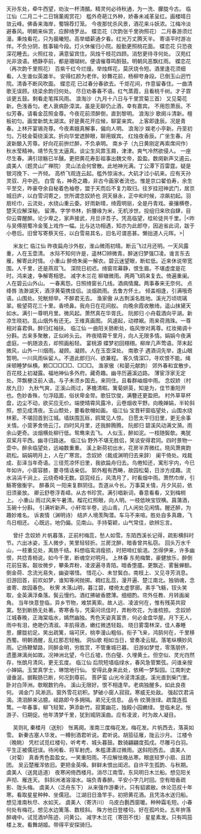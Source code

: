 <!-- { "loadSidebar": true } -->
天孙东处，牵牛西望，劝汝一杯清醑。精灵何必待秋通，为一洗、朦胧今古。 
临江仙（二月二十二日锦薰阁赏花）
槛外奇葩江外种，娇春未减革呈红。画楼晴日敛云峰。佛香来海岸，蜀锦荐灯笼。 
今夜那忧杀风景，酒花来斗妖浓。江梅冷淡避春风。明朝来纵赏，应醉绮罗丛。 
蝶恋花（次韵张千里驹照花）
二月春游须烂漫。秉烛看花，只为晨曦短。高举蜡薪通夕看。红光万丈腾天半。 
寄语平时游冶伴。不负分阴，胜事输今段。灯火休催归小院。殷勤更照桃花面。 
蝶恋花
只恐夜深花睡去。火照红妆，满意留宾住。凤烛千枝花四顾。消愁更待寻何处。 
汉苑红光非浪语。栖静亭前，都是珊瑚树。便请催尊鸣酹鼓。明朝风恶飘红雨。 
蝶恋花（再次韵千里照花）
百紫千红今烂熳。举烛辉花，莫厌烧令短。酒里逢花须细看。人生谁似英雄半。 
安得红颜为老伴。妙舞花前，杨柳夸身段。已倒玉山迥竹院。清香不断风吹面。 
蝶恋花
已过春分春欲去。千炬花间，作意留春住。一曲清歌无误顾。绕梁余韵归何处。 
尽日劝春春不语。红气蒸霞，且看桃千树。才子霏谈更五鼓。剩看走笔挥风雨。 
浪淘沙（九月十八日与千里赏菊三首）
又见菊花新。色浅香匀。老人衰病卧漳滨。虽是无聊仍止酒，幸有嘉宾。 
不用怨萧辰。不似芳春。请看金蕊照金尊。今夜花前须醉倒，直到黎明。 
浪淘沙
歌阕斗清新。檀板初匀。画堂新筑太湖滨。好是黄花开应候，聊宴亲宾。 
上客即逢辰。况是青春。上林开宴锡尧尊。今夜素娥真解事，偏向人明。 
浪淘沙
娱老小亭新。丹垩初匀。万枝金菊绕溪滨。折向华堂遮醉眼，聊用娱宾。 
红烛夜香辰。广坐生春。月波新酿入芳尊。好向花前拚烂醉，不负承明。 
南乡子（九日黄刚定再索席间作）
秋水莹精神。靖节先生太逼真。谈尘生风霏玉屑，津津。爽气冷然欲侵人。 
一座尽生春。满引琼觞已半醺。更把黄花寿彭祖事出魏文帝，盈盈。数阕新声又遏云。 
虞美人（题灵山广禅院）
灵山法会何曾散。此地神光满。丁公潭下百雷霆。疑是银河挽下、一齐倾。 
高桥飞观连云起。槛外惊湍水。大矶才过小矶来。应有天孙灵驭、月中迥。 
白雪
名，神奇之趣，非古今画家者流也。惟是京口翟伯寿，余生平至交，昨豪夺余自秘着色袖卷，盟于天而后不复力取归。往岁挂冠神武门，居京城旧庐，以白雪词寄之，世所谓念奴娇也 
洞天昼永，正中和时候，凉飙初起。羽扇纶巾，云流处，水绕山重云委。好雨新晴，绮霞明丽，全是丹青戏。豪攘横卷，楚天应解深秘。 
留滞。字学书林，折腰缘为米，无机涉世。投组归来欣自肆，目仰云霄醒醉。论少卑之，家声接武，月旦评吾子。凭高临望，桂轮徒共千里。|<昨与吴傅朋蜀冷金笺上戏作一幅。比与达功相遇，知亦为此郎夺，因追省此词，跋于小卷后。旧曾写寄蔡天任，以白雪易其名，旧名可谓恶甚。懒拙道人元晖。>| 

　
米友仁
临江仙
昨夜扁舟沙外舣，淮山微雨初晴。断云飞过月还明。一天风露重，人在玉壶清。 
水际不知何许是，遥林□辨微青。醉迷归梦强□凌。谁言东去雁，解寄此时情。 
小重山
醉倚朱阑一解衣。碧云迷望眼，断虹低。近来休说带宽围。人千里，还是燕双飞。 
深院日初迟。绮窗帘幕静，恨生眉。不堪虚度是花时。鸿来速，争解寄相思。 
减字木兰花
柳塘微雨。两两飞鸥来复去。倚遍重阑。人在碧云山外山。 
一春离怨。日照绮窗长几线。酒病情魔。两事春来无奈何。 
点绛唇
浩渺湖天，酒浮黄菊携佳侣。淡烟疏雨。去鲁方怀土。 
倾盖相逢，引满哦奇语。山围处。兕觥频举。不醉君无去。 
渔家傲
从古荆溪名胜地。溪光万顷琉璃翠。极望荷花三十里。香喷鼻。我舟日在花间舣。 
向晚余霞收散绮。遥山抹黛天如水。满引一尊明月里。微风起。萧然真在华胥氏。 
阮郎归
小舟载酒向平湖。新凉生晓初。乱山烟外有还无。王维真画图。 
风遽起，动襟裾。雨来荷溅珠。一尊相对喜君俱。醉归红袖扶。 
临江仙
一曲阳关肠断处，临风惨对离尊。红妆揭调十分斟。古来多聚散，正似岭头云。 
昨夜晴霄千里月，向人无限多情。娟娟今夜满虚庭。一帆随浪去，却照画船轻。 
宴桃源
蝶梦初回栩栩。柳岸几声莺语。萍末起微风，山外一川烟雨。凝顾。凝顾。人在玉壶深处。 
南歌子
遇酒词先举，逢山眼暂明。一川风雨纵留人。不道此郎归兴、欲兼程。 
客久情深□，寻欢恨不能。绳床顿睡梦纵横。赖□□□□□、□□□。 
渔家傲（和晏元献韵）
郊外春和宜散步。百花枝上初凝露。福地神仙多外府。藏奇趣。幽寻历遍溪边路。 
薄宦浮家无定处。萍飘梗泛前人语。与子未须乡国去。来同住。且看群岫烟中雨。 
念奴娇（村居九日）
九秋气爽，正溪山雨过，茅檐清暇。篱菊妍英，知是为，佳节重阳开也。色妙香殊，匀浮瓯面，俗状卑金斝。歌狂饮俊，满簪还更盈把。 
村外草草杯盘，边尘不动，欲买应无价。端使晴霄风露冷，云卷烟收平野。向晚婵娟，半轮斜照，想见成清夜。玉山颓处，要看欹帽如画。 
临江仙
宝晋轩窗临望处，山围水绕林萦。不堪回首到江城。墙趺围瓦砾，鸥鹭见人惊。 
日愿太平归旧里，更无余事关情。小营茅舍倚云汀。四时风月里，还我醉腾腾。 
阮郎归
碧溪风动满文漪。雨余山更奇。淡烟横处柳行低。鸳鸯来去飞。 
人似玉，醉如泥。一枝随鬓欹。夷犹双桨月平西。幽寻归路迷。 
临江仙
野外不堪无胜侣，笑谈安得君同。四时景物一壶中。醉余临望处，远岫数重重。 
溪上新荷初出水，花房半弄微红。晓风萧爽韵疏松。娟娟明月上，人在广寒宫。 
念奴娇（裁成渊明归去来辞）
阑干倚处。戏裁成、彭泽当年奇语。三径荒凉怀旧里，我欲扁舟归去。鸟倦知还，寓形宇内，今已年如许。小窗容膝，要寻情话亲侣。 
郭外粗有西畴，故园松菊，日涉方成趣。流水涓涓千涧上，云绕奇峰无数。窈窕经丘，风清月了，时看烟中雨。萧然巾岸，引觞寄傲衡宇。 
醉春风
一阳来复群阴往。吾道从今长。万事莫关情，月夕风前，依旧须豪放。 
卿云舒卷浮青嶂。从古书珍赏。满引唱新词，春意看看，又到梅梢上。 
小重山
雨过风来午暑清。榴花红照眼，向人明。一枝低映宝钗横。菖蒲酒，玉碗十分斟。 
引满听新声。小轩帘半卷，远山青。几人闲处见闲情。醒还醉，为趣妙难名。 
诉衷情（渊明诗）
结庐人境羡陶潜。车马不来喧。胜处自多真趣，飞鸟日相还。 
心既远，地仍偏。见南山。手持菊颖，山气常佳，欲辨忘言。 

　
曾纡
念奴娇
片帆暮落，正前村梅蕊，愁人如雪。东陌西溪长记得，疏影横斜时节。六出冰姿，玉人微步，笑里轻轻折。兰房沈醉，暗香曾共私窃。 
回头万水千山，一枝重见处，离肠千结。料想临鸾消瘦损，时把啼红偷浥。怎得伊来，许多幽恨，共捻青梢说。如今千里，断魂空对明月。 
上林春
东苑梅繁，豪健放乐，醉倒花前狂客。靓妆微步，攀条弄粉，凌波遍寻青陌。暗香堕靥。更飘近、雾鬟蝉额。倒金荷、念流光易失，幽姿堪惜。 
惜花心、未甘鬓白。南枝上、又见寻芳消息。旧游回首，前欢如梦，谁知等闲抛掷。稠红乱蕊，漫开遍、楚江南北。独销魂，念谁寄、故园春色。 
秋霁
木落山明，暮江碧，楼倚太虚寥廓。素手飞觞，钗头笑取，金英满浮桑落。鬓云慢约。酒红拂破香腮薄。细细酌。帘外任教、月转画阑角。 
当年快意登临，异乡节物，难禁离索。故人远、凌波何在，惟有残英共寂寞。愁到断肠无处著。寄寒香与，凭渠问讯佳时，弄粉吹花，为谁梳掠。 
念奴娇
江城春晚，正海棠临水，嫣然幽独。秀色天姿真富贵，何必金盘华屋。月下无人，雨中有泪，绝艳仍清淑。丰肌得酒，嫩红微透轻縠。 
晓日雾霭林深，佳人春睡思，朦胧初足。笑出疏篱，端可厌，桃李漫山粗俗。衔子飞来，鸿鹄何在，千里移西蜀。明朝酒醒，乱红那忍轻触。 
洞仙歌
相如当日，曾奏凌云赋。落笔纵横妙风雨。记扬鞭辇路，同醉金明，穷胜赏，不管重城已暮。 
旧游如梦觉，零落朋侪，遗墨淋漓尚如故。况神洲北望，今已丘墟，伤白璧、久埋黄土。但空似、灵光岿然存，怅朗月清风，更无玄度。 
临江仙
后院短墙临绿水，春风急管繁弦。问谁亲按小婵娟。玉堂真学士，琳馆地行仙。 
安得此身来此处，依稀一梦梨园。江南刺史谩垂涎。据鞍肠已断，何况到尊前。 
菩萨蛮
山光冷浸清溪底。溪光直到柴门里。卧对白萍洲。欹眠数钓舟。 
溪山无限好。恨不相逢早。老病独醒多。如此良夜何。 
谒金门
风淅沥。窗外雪花初积。梦破小窗人寂寂。寒威无处敌。 
强起饮君涓滴。清泪醉来沾臆。岐路即今多拥隔。弟兄无信息。 
品令
纹漪涨绿。疏霭连孤鹜。一年春事，柳飞轻絮，笋添新竹。寂寞幽花，独殿小园嫩绿。 
登临未足。怅游子、归期促。他年清梦千里，犹到城阴溪曲。应有凌波，时为故人凝目。 

　
吴则礼
秦楼月（送别）
怅离阕。淮南三度梅花发。梅花发。片帆西去，落英如雪。 
新秦古塞人华发。一樽别酒君听说。君听说。胡笳征雁，陇云沙月。 
江楼令（晚眺）
凭栏试觅红楼句，听考考、城头暮鼓。数骑翩翩度孤戍。尽雕弓白羽。 
平生正被儒冠误。待闲看、将军射虎。朱槛潇潇过微雨。送斜阳西去。 
虞美人（对菊）
真香秀色盈盈女。一笑重阳雨。不应解怯晚丛寒。眼底轻罗小扇、且团团。 
吴云楚雁浑依旧。更把金英嗅。鲜鲜未恨出闺迟。自许平生孤韵、与秋期。 
虞美人（送晁适道）
夜寒闲倚西楼月。消尽江南雪。东风明日木兰船。想见阳关声彻、雁连天。 
斜斜洲渚溶溶水。端负青春醉。平安小字几时回。空有暗香疏影、陇头梅。 
虞美人（泛舟东下）
从来强作游秦计。只有貂裘敝。休论范叔十年寒。看取星星种种、坐儒冠。 
江湖旧日渔竿手。初把黄花酒。且凭洛水送归船。想见淮南秋尽、水如天。 
虞美人（寄济川）
乌皮白氎西窗暖。种种霜毛短。小春何处有梅花。想见水边篱落、数枝斜。 
殊方他日登楼句。好在孤吟处。五年拚落醉魂中。试觅酒垆陈迹、问黄公。 
减字木兰花（寄田不伐）
星星素发。只有鸣笳楼上发。看舞胡姬。带得平安探骑归。 
